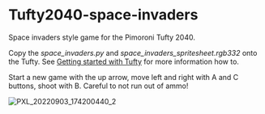 # Tufty2040-space-invaders
Space invaders style game for the Pimoroni Tufty 2040.

Copy the *space_invaders.py* and *space_invaders_spritesheet.rgb332* onto the Tufty. See [Getting started with Tufty](https://learn.pimoroni.com/article/getting-started-with-tufty-2040) for more information how to.

Start a new game with the up arrow, move left and right with A and C buttons, shoot with B. Careful to not run out of ammo!



![PXL_20220903_174200440_2](https://user-images.githubusercontent.com/7756669/188283183-4b4a185c-41c9-4910-b142-2e752274d381.jpg)
